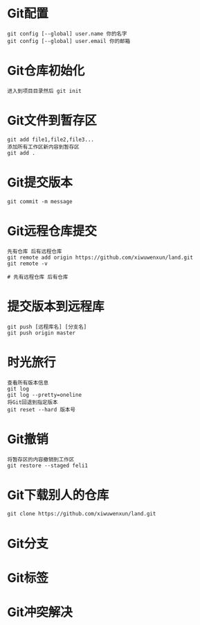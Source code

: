 # Git配置
```shell
git config [--global] user.name 你的名字
git config [--global] user.email 你的邮箱
```
# Git仓库初始化
```shell
进入到项目目录然后 git init
```

# Git文件到暂存区
```shell
git add file1,file2,file3...
添加所有工作区新内容到暂存区
git add .
```

# Git提交版本
```shell
git commit -m message
```

# Git远程仓库提交
```shell
先有仓库 后有远程仓库
git remote add origin https://github.com/xiwuwenxun/land.git
git remote -v

# 先有远程仓库 后有仓库
```

# 提交版本到远程库
```shell
git push [远程库名] [分支名]
git push origin master
```

# 时光旅行
```shell
查看所有版本信息
git log
git log --pretty=oneline
将Git回退到指定版本
git reset --hard 版本号
```

# Git撤销
```shell
将暂存区的内容撤销到工作区
git restore --staged feli1
```

# Git下载别人的仓库
```shell
git clone https://github.com/xiwuwenxun/land.git
```

# Git分支

# Git标签

# Git冲突解决